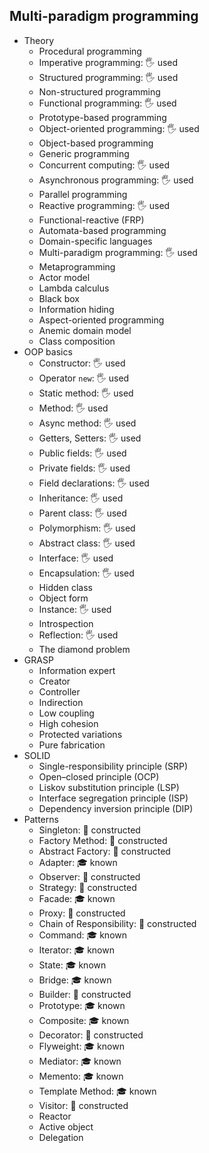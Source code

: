 ## Multi-paradigm programming

- Theory
  - Procedural programming
  - Imperative programming: 🖐 used
  - Structured programming: 🖐 used
  - Non-structured programming
  - Functional programming: 🖐 used
  - Prototype-based programming
  - Object-oriented programming: 🖐 used
  - Object-based programming
  - Generic programming
  - Concurrent computing: 🖐 used
  - Asynchronous programming: 🖐 used
  - Parallel programming
  - Reactive programming: 🖐 used
  - Functional-reactive (FRP)
  - Automata-based programming
  - Domain-specific languages
  - Multi-paradigm programming: 🖐 used
  - Metaprogramming
  - Actor model
  - Lambda calculus
  - Black box
  - Information hiding
  - Aspect-oriented programming
  - Anemic domain model
  - Class composition
- OOP basics
  - Constructor: 🖐 used
  - Operator `new`: 🖐 used
  - Static method: 🖐 used
  - Method: 🖐 used
  - Async method: 🖐 used
  - Getters, Setters: 🖐 used
  - Public fields: 🖐 used
  - Private fields: 🖐 used
  - Field declarations: 🖐 used
  - Inheritance: 🖐 used
  - Parent class: 🖐 used
  - Polymorphism: 🖐 used
  - Abstract class: 🖐 used
  - Interface: 🖐 used
  - Encapsulation: 🖐 used
  - Hidden class
  - Object form
  - Instance: 🖐 used
  - Introspection
  - Reflection: 🖐 used
  - The diamond problem
- GRASP
  - Information expert
  - Creator
  - Controller
  - Indirection
  - Low coupling
  - High cohesion
  - Protected variations
  - Pure fabrication
- SOLID
  - Single-responsibility principle (SRP)
  - Open–closed principle (OCP)
  - Liskov substitution principle (LSP)
  - Interface segregation principle (ISP)
  - Dependency inversion principle (DIP)
- Patterns
  - Singleton: 🚀 constructed
  - Factory Method: 🚀 constructed
  - Abstract Factory: 🚀 constructed
  - Adapter: 🎓 known
  - Observer: 🚀 constructed
  - Strategy: 🚀 constructed
  - Facade: 🎓 known
  - Proxy: 🚀 constructed
  - Chain of Responsibility: 🚀 constructed
  - Command: 🎓 known
  - Iterator: 🎓 known
  - State: 🎓 known
  - Bridge: 🎓 known
  - Builder: 🚀 constructed
  - Prototype: 🎓 known
  - Composite: 🎓 known
  - Decorator: 🚀 constructed
  - Flyweight: 🎓 known
  - Mediator: 🎓 known
  - Memento: 🎓 known
  - Template Method: 🎓 known
  - Visitor: 🚀 constructed
  - Reactor
  - Active object
  - Delegation
